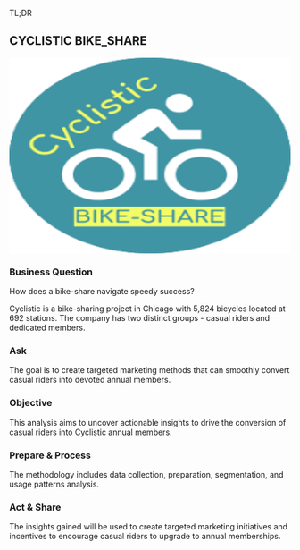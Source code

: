 TL;DR

## CYCLISTIC BIKE_SHARE

<img src="../../../assets/cyclistic.png" align="center" height="350" width="600"/>

### Business Question
How does a bike-share navigate speedy success? 

<p>Cyclistic is a bike-sharing project in Chicago with 5,824 bicycles located at 692 stations. The company has two distinct groups - casual riders and dedicated members. </p>

### Ask
The goal is to create targeted marketing methods that can smoothly convert casual riders into devoted annual members. 
### Objective
This analysis aims to uncover actionable insights to drive the conversion of casual riders into Cyclistic annual members. 
### Prepare & Process
The methodology includes data collection, preparation, segmentation, and usage patterns analysis. 
### Act & Share
The insights gained will be used to create targeted marketing initiatives and incentives to encourage casual riders to upgrade to annual memberships.
